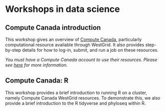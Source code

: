 # Workshops in data science

## Compute Canada introduction

This workshop gives an overview of [Compute Canada](https://www.computecanada.ca/), particularly computational resource available through WestGrid. It also provides step-by-step details for how to log-in, submit, and run a job on these resources.

*You must have a Compute Canada account to use their resources. Please see [here](https://www.computecanada.ca/research-portal/account-management/apply-for-an-account/) for more information.*

## Compute Canada: R

This workshop provides a brief introduction to running R on a cluster, namely Compute Canada WestGrid resources. To demonstrate this, we also provide a brief introduction to the R tidyverse and phyloseq within R.